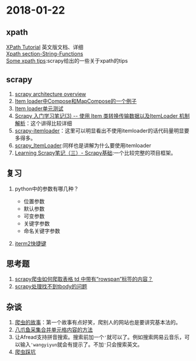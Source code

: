 # 2018-01-22

## xpath
[XPath Tutorial](http://www.zvon.org/comp/r/tut-XPath_1.html#Pages~List_of_XPaths)  英文版文档、详细  
[Xpath section-String-Functions](https://www.w3.org/TR/xpath/#section-String-Functions)  
[Some xpath tips](https://doc.scrapy.org/en/latest/topics/selectors.html#some-xpath-tips):scrapy给出的一些关于xpath的tips

## scrapy
1. [scrapy architecture overview](https://doc.scrapy.org/en/latest/topics/architecture.html)
2. [Item loader中Compose和MapCompose的一个例子](http://www.shangyang.me/2017/07/23/scrapy-learning-7-item-loaders/#MapCompose-functions-default-loader-context)
3. [Item loader单元测试](https://eatcode.co.uk/2017/08/23/unit-test-scrapy-cssxpath-using-itemloader-and-htmlresponse/)
4. [Scrapy 入门学习笔记(3) -- 使用 Item 类转换传输数据以及ItemLoader 机制解析](http://blog.csdn.net/ahri_j/article/details/72466231)：这个讲得比较详细  
5. [scrapy-itemloader](http://www.hackingangle.com/2017/07/12/scrapy/scrapy-itemloader/)：这里可以明显看出不使用itemloader的话代码量明显要多得多。
6. [scrapy_ItemLoader](https://www.cnblogs.com/2bjiujiu/p/7237443.html):同样也是讲解为什么要使用itemloader
7. [Learning Scrapy笔记（三）- Scrapy基础](http://www.cnblogs.com/kylinlin/p/5405246.html):一个比较完整的项目框架。

## 复习
1. python中的参数有哪几种？
    * 位置参数
    * 默认参数
    * 可变参数
    * 关键字参数
    * 命名关键字参数

2. [iterm2快捷键](https://gist.github.com/squarism/ae3613daf5c01a98ba3a)

## 思考题
1. [scrapy爬虫如何爬取表格 td 中带有“rowspan”标签的内容？](https://www.zhihu.com/question/62479844)
2. [scrapy处理找不到tbody的问题](http://blog.csdn.net/lishk314/article/details/44916827)

## 杂谈
1. [爬虫的故事](https://my.oschina.net/qixiaobo025/blog/1438817)：第一个故事有点好笑，爬别人的网站也是要讲究基本法的。
2. [八爪鱼采集合并单元格内容的方法](http://www.bazhuayu.com/tutorialdetail-1/hebin.html)
3. 让Afread支持拼音搜索。搜索前加一个`'`就可以了。例如搜索网易云音乐，可以输入`'wangyiyun`就会有提示了。不加`'`只会搜索英文。
4. [爬虫踩坑](http://zhanqh.com/2017/06/16/%E7%88%AC%E8%99%AB%E8%B8%A9%E5%9D%91/)

